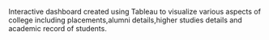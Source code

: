 Interactive dashboard created using Tableau to visualize various aspects of college including placements,alumni details,higher studies details and academic record of students.
